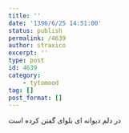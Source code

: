 ```yaml
---
title: ''
date: '1396/6/25 14:51:00'
status: publish
permalink: /4639
author: straxico
excerpt: ''
type: post
id: 4639
category:
    - tytomood
tag: []
post_format: []
---
```

در دلم دیوانه ای بلوای گفتن کرده است